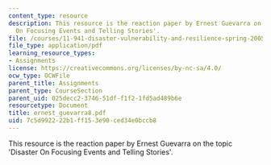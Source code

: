 ```yaml
---
content_type: resource
description: This resource is the reaction paper by Ernest Guevarra on the topic 'Disaster
  On Focusing Events and Telling Stories'.
file: /courses/11-941-disaster-vulnerability-and-resilience-spring-2005/7c5d992222b1ff153e90ced34e0bccb8_ernest_guevarra8.pdf
file_type: application/pdf
learning_resource_types:
- Assignments
license: https://creativecommons.org/licenses/by-nc-sa/4.0/
ocw_type: OCWFile
parent_title: Assignments
parent_type: CourseSection
parent_uid: 025decc2-3746-51df-f1f2-1fd5ad489b6e
resourcetype: Document
title: ernest_guevarra8.pdf
uid: 7c5d9922-22b1-ff15-3e90-ced34e0bccb8
---
```

This resource is the reaction paper by Ernest Guevarra on the topic 'Disaster On Focusing Events and Telling Stories'.